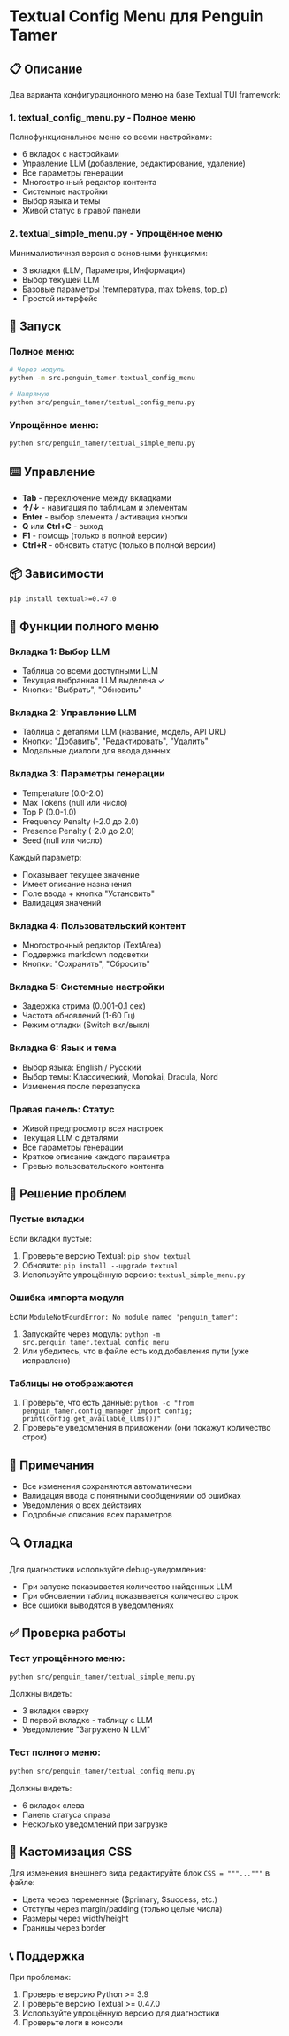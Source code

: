 # Textual Config Menu для Penguin Tamer

## 📋 Описание

Два варианта конфигурационного меню на базе Textual TUI framework:

### 1. **textual_config_menu.py** - Полное меню
Полнофункциональное меню со всеми настройками:
- 6 вкладок с настройками
- Управление LLM (добавление, редактирование, удаление)
- Все параметры генерации
- Многострочный редактор контента
- Системные настройки
- Выбор языка и темы
- Живой статус в правой панели

### 2. **textual_simple_menu.py** - Упрощённое меню
Минималистичная версия с основными функциями:
- 3 вкладки (LLM, Параметры, Информация)
- Выбор текущей LLM
- Базовые параметры (температура, max tokens, top_p)
- Простой интерфейс

## 🚀 Запуск

### Полное меню:
```bash
# Через модуль
python -m src.penguin_tamer.textual_config_menu

# Напрямую
python src/penguin_tamer/textual_config_menu.py
```

### Упрощённое меню:
```bash
python src/penguin_tamer/textual_simple_menu.py
```

## ⌨️ Управление

- **Tab** - переключение между вкладками
- **↑/↓** - навигация по таблицам и элементам
- **Enter** - выбор элемента / активация кнопки
- **Q** или **Ctrl+C** - выход
- **F1** - помощь (только в полной версии)
- **Ctrl+R** - обновить статус (только в полной версии)

## 📦 Зависимости

```bash
pip install textual>=0.47.0
```

## 🎯 Функции полного меню

### Вкладка 1: Выбор LLM
- Таблица со всеми доступными LLM
- Текущая выбранная LLM выделена ✓
- Кнопки: "Выбрать", "Обновить"

### Вкладка 2: Управление LLM
- Таблица с деталями LLM (название, модель, API URL)
- Кнопки: "Добавить", "Редактировать", "Удалить"
- Модальные диалоги для ввода данных

### Вкладка 3: Параметры генерации
- Temperature (0.0-2.0)
- Max Tokens (null или число)
- Top P (0.0-1.0)
- Frequency Penalty (-2.0 до 2.0)
- Presence Penalty (-2.0 до 2.0)
- Seed (null или число)

Каждый параметр:
- Показывает текущее значение
- Имеет описание назначения
- Поле ввода + кнопка "Установить"
- Валидация значений

### Вкладка 4: Пользовательский контент
- Многострочный редактор (TextArea)
- Поддержка markdown подсветки
- Кнопки: "Сохранить", "Сбросить"

### Вкладка 5: Системные настройки
- Задержка стрима (0.001-0.1 сек)
- Частота обновлений (1-60 Гц)
- Режим отладки (Switch вкл/выкл)

### Вкладка 6: Язык и тема
- Выбор языка: English / Русский
- Выбор темы: Классический, Monokai, Dracula, Nord
- Изменения после перезапуска

### Правая панель: Статус
- Живой предпросмотр всех настроек
- Текущая LLM с деталями
- Все параметры генерации
- Краткое описание каждого параметра
- Превью пользовательского контента

## 🐛 Решение проблем

### Пустые вкладки
Если вкладки пустые:
1. Проверьте версию Textual: `pip show textual`
2. Обновите: `pip install --upgrade textual`
3. Используйте упрощённую версию: `textual_simple_menu.py`

### Ошибка импорта модуля
Если `ModuleNotFoundError: No module named 'penguin_tamer'`:
1. Запускайте через модуль: `python -m src.penguin_tamer.textual_config_menu`
2. Или убедитесь, что в файле есть код добавления пути (уже исправлено)

### Таблицы не отображаются
1. Проверьте, что есть данные: `python -c "from penguin_tamer.config_manager import config; print(config.get_available_llms())"`
2. Проверьте уведомления в приложении (они покажут количество строк)

## 📝 Примечания

- Все изменения сохраняются автоматически
- Валидация ввода с понятными сообщениями об ошибках
- Уведомления о всех действиях
- Подробные описания всех параметров

## 🔍 Отладка

Для диагностики используйте debug-уведомления:
- При запуске показывается количество найденных LLM
- При обновлении таблиц показывается количество строк
- Все ошибки выводятся в уведомлениях

## ✅ Проверка работы

### Тест упрощённого меню:
```bash
python src/penguin_tamer/textual_simple_menu.py
```

Должны видеть:
- 3 вкладки сверху
- В первой вкладке - таблицу с LLM
- Уведомление "Загружено N LLM"

### Тест полного меню:
```bash
python src/penguin_tamer/textual_config_menu.py
```

Должны видеть:
- 6 вкладок слева
- Панель статуса справа
- Несколько уведомлений при загрузке

## 🎨 Кастомизация CSS

Для изменения внешнего вида редактируйте блок `CSS = """..."""` в файле:
- Цвета через переменные ($primary, $success, etc.)
- Отступы через margin/padding (только целые числа)
- Размеры через width/height
- Границы через border

## 📞 Поддержка

При проблемах:
1. Проверьте версию Python >= 3.9
2. Проверьте версию Textual >= 0.47.0
3. Используйте упрощённую версию для диагностики
4. Проверьте логи в консоли
